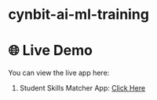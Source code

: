 # cynbit-ai-ml-training

# 🌐 Live Demo

You can view the live app here:  

1. Student Skills Matcher App: [Click Here](https://cynbit-ai-ml-training-lxuempnkrddxbhwjh9xrun.streamlit.app/)
